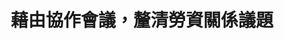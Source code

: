 ---
id: "21"
lang: zh-tw
description: 「『還我七天假』行政院立即提案《國定假日法》，將國定假日恢復19天。」連署案
propose_date: 2017-10-02
meeting_date: 2017-10-25
publish: "TRUE"
selected: "FALSE"
blog_selected: "FALSE"
thumbnail: https://pdis.nat.gov.tw/assets/imgs/736936764d0d96a71e4054866598df8d464010ac.JPG
title: 藉由協作會議，釐清勞資關係議題
introduction:
  content: >-
    勞基法修法後，將全國假日的規範回歸至內政部的《紀念日及節日實施辦法》，但有些勞工團體卻認為，比起特休假，全國一致的國定假日更能降低勞工工時，因此提案要求內政部制定國定假日法，增加國定假日的日數。

    首先針對增加國定假日的問題，內政部回應未來如有相關統計數據或研究資料顯示增加國定假日有助於促進國家整體發展，並可兼顧國人休假權益，則可續行研議選定國定假日之課題。而提案人於會議上也提議「強化勞檢」措施，獲得了勞方和資方的認同。資方代表認為，勞基法是最低限度應當遵守的法令，若有企業違反勞基法則應該開罰，以免市場出現惡性競爭；勞方也支持應當強化勞檢，強化勞動政策所涉協商程序。

    由於此議題的本質是勞資關係，將會牽涉到不同種類的勞動狀況，即使雙方有了共識，往往也會有些情況被不小心忽略而沒有討論到，但至少經過了協作會議的討論，各方利害人將更能釐清此議題背後的脈絡。
  image: https://pdis.nat.gov.tw/assets/imgs/240c76365c1d5c92b13ba2b3ad046bc97d4ad87a.JPG
color: red
join:
  type: 提
  title: "【還我七天假】行政院立即提案《國定假日法》，將國定假日恢復19天。\r"
  link: https://join.gov.tw/idea/detail/a566851f-55a0-4e7a-ac81-8968845bf867
  image: https://cm.pdis.nat.gov.tw/images/post/13vnkpCcGVYoPVGi9eLA_VjGBmkuXMdnK.jpg
layout: post
departments:
  - 內政部
tags:
  - 勞工權益
embed:
  mind_map:
    links:
      - https://miro.com/app/live-embed/o9J_k0Q7rf0=/?moveToViewport=-1398,-14,2697,1377
  proposer_slide:
    links:
      - https://issuu.com/pdis.tw/docs/2017.10.25_________________d07060b660a316
  ministry_slide:
    links:
      - https://issuu.com/pdis.tw/docs/2017.10.25_________________1495e774f45953
      - https://issuu.com/pdis.tw/docs/2017.10.25________________
  host_slide:
    links:
      - https://issuu.com/pdis.tw/docs/2017.10.25_________________a09162e5428e63
  live:
    links:
      - https://www.youtube.com/watch?v=4NeJGrGGjcI
  transcript:
    links:
      - https://sayit.pdis.nat.gov.tw/2017-10-25-%E9%96%8B%E6%94%BE%E6%94%BF%E5%BA%9C%E8%81%AF%E7%B5%A1%E4%BA%BA%E7%AC%AC%E4%BA%8C%E5%8D%81%E4%B8%80%E6%AC%A1%E5%8D%94%E4%BD%9C%E6%9C%83%E8%AD%B0
blogs:
  - https://pdis.nat.gov.tw/zh-TW/blog/%E5%8D%94%E4%BD%9C%E6%9C%83%E8%AD%B0%E5%8F%AF%E4%BB%A5%E8%99%95%E7%90%86%E5%8B%9E%E5%8B%95%E8%AD%B0%E9%A1%8C%E5%97%8E-%E4%B8%83%E5%A4%A9%E5%81%87%E5%8D%94%E4%BD%9C%E6%9C%83%E8%AD%B0%E5%BE%8C%E8%A8%98/
---